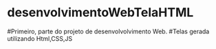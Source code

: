 # desenvolvimentoWebTelaHTML
#Primeiro, parte do projeto de desenvolvolvimento Web.
#Telas gerada utilizando Html,CSS,JS
